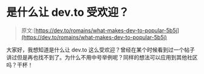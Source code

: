 # 是什么让 dev.to 受欢迎？

> 原文:[https://dev.to/romains/what-makes-dev-to-popular-5b5j](https://dev.to/romains/what-makes-dev-to-popular-5b5j)

大家好，我想知道是什么让 dev.to 这么受欢迎？曾经在某个时候看到过一个帖子讲过但是再也找不到了。为什么不用中号举例呢？同样的想法可以应用到其他社区吗？干杯！